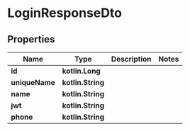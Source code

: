 
# LoginResponseDto

## Properties
| Name | Type | Description | Notes |
| ------------ | ------------- | ------------- | ------------- |
| **id** | **kotlin.Long** |  |  |
| **uniqueName** | **kotlin.String** |  |  |
| **name** | **kotlin.String** |  |  |
| **jwt** | **kotlin.String** |  |  |
| **phone** | **kotlin.String** |  |  |



